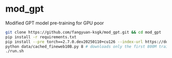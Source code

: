 # mod_gpt
Modified GPT model pre-training for GPU poor

```bash
git clone https://github.com/fangyuan-ksgk/mod_gpt.git && cd mod_gpt
pip install -r requirements.txt
pip install --pre torch==2.7.0.dev20250110+cu126 --index-url https://download.pytorch.org/whl/nightly/cu126 --upgrade
python data/cached_fineweb10B.py 8 # downloads only the first 800M training tokens to save time
./run.sh
```
